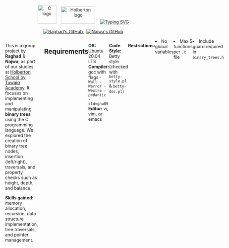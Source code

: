 <p align="center">
  <img src="https://cdn.jsdelivr.net/gh/devicons/devicon/icons/c/c-original.svg" alt="C logo" width="60" height="60"/>
  &nbsp;&nbsp;
  <img src="https://github.com/user-attachments/assets/5f8d33ce-fed8-438a-935c-a9916afef26e" alt="Holberton logo" width="110" height="55"/>
  &nbsp;&nbsp;
  <a href="https://git.io/typing-svg">
    <img src="https://readme-typing-svg.herokuapp.com?font=Fira+Code&weight=900&duration=4998&pause=987&color=2BF74E&background=197A2300&width=300&height=50&lines=Binary+Trees+project+" alt="Typing SVG" />
  </a>
</p>
<p align="center">
  <a href="https://github.com/RaghadAlbeladi1">
    <img src="https://img.shields.io/badge/GitHub-Raghad_Albeladi-181717?style=flat-square&logo=github&logoColor=white" alt="Raghad's GitHub">
  </a>
  &nbsp;
  <a href="https://github.com/NajwaAljunaidel">
    <img src="https://img.shields.io/badge/GitHub-Najwa_Aljunaidel-181717?style=flat-square&logo=github&logoColor=white" alt="Najwa's GitHub">
  </a>
</p>
<div style="display: flex; align-items: flex-start; justify-content: space-between; max-width: 900px; margin: 0 auto;">
  <div style="flex: 1; padding-right: 20px;">
    <p>
      This is a group project by <strong>Raghad</strong> & <strong>Najwa</strong>, as part of our studies at 
      <a href="https://tuwaiq.edu.sa/holberton">Holberton School by Tuwaiq Academy</a>. It focuses on implementing and manipulating <strong>binary trees</strong> using the C programming language.
      We explored the creation of binary tree nodes, insertion (left/right), traversals, and property checks
      such as height, depth, and balance.
    </p>
    <p>
      <strong>Skills gained:</strong> memory allocation, recursion, data structure implementation,
      tree traversals, and pointer management.
    </p>
  </div>
  
---
| **File**                          | **Description**                                               |
|----------------------------------|---------------------------------------------------------------|
| ![binary_trees.h](https://img.shields.io/badge/-binary_trees.h-blueviolet) | Header file defining the binary tree node struct, typedefs, and all function prototypes for tree operations like creation, insertion, traversal, deletion, and property checks. |
| ![0-binary_tree_node.c](https://img.shields.io/badge/-0--binary_tree_node.c-blue)          | Implements creation of a new binary tree node. Allocates memory, initializes node's value, parent pointer, and sets left and right children to NULL. |
| ![1-binary_tree_insert_left.c](https://img.shields.io/badge/-1--binary_tree_insert_left.c-green) | Inserts a new node as the left child of a given parent node. Handles existing left child by shifting it to be left child of the new node. |
| ![2-binary_tree_insert_right.c](https://img.shields.io/badge/-2--binary_tree_insert_right.c-yellow) | Inserts a new node as the right child of a given parent node. Manages existing right child similarly by re-linking it to the new node. |
| ![3-binary_tree_delete.c](https://img.shields.io/badge/-3--binary_tree_delete.c-red)       | Recursively deletes a whole binary tree from any node. Frees all allocated memory to avoid leaks. |
| ![4-binary_tree_is_leaf.c](https://img.shields.io/badge/-4--binary_tree_is_leaf.c-orange)  | Checks if a given node is a leaf node (i.e., has no children). Returns 1 if leaf, else 0. |
| ![5-binary_tree_is_root.c](https://img.shields.io/badge/-5--binary_tree_is_root.c-lightgrey) | Determines if a node is the root by checking if its parent is NULL. |
| ![6-binary_tree_preorder.c](https://img.shields.io/badge/-6--binary_tree_preorder.c-purple) | Performs preorder traversal of the tree (node -> left -> right) and applies a user-provided function to each node's value. |
| ![7-binary_tree_inorder.c](https://img.shields.io/badge/-7--binary_tree_inorder.c-pink)     | Performs inorder traversal (left -> node -> right) on the binary tree, calling a function on each node's value. |
| ![8-binary_tree_postorder.c](https://img.shields.io/badge/-8--binary_tree_postorder.c-cyan) | Performs postorder traversal (left -> right -> node), invoking a function on each node's value. |
| ![9-binary_tree_height.c](https://img.shields.io/badge/-9--binary_tree_height.c-lightblue)   | Calculates the height of the tree: the longest path from the node down to a leaf (number of edges). |
| ![10-binary_tree_depth.c](https://img.shields.io/badge/-10--binary_tree_depth.c-lightgreen)  | Calculates the depth of a node: the number of edges from the node up to the root. |
| ![11-binary_tree_size.c](https://img.shields.io/badge/-11--binary_tree_size.c-lightyellow)  | Computes the total number of nodes in the binary tree starting from a given node recursively. |
| ![12-binary_tree_leaves.c](https://img.shields.io/badge/-12--binary_tree_leaves.c-lightcoral) | Counts how many leaf nodes (nodes without children) exist in the tree. |
| ![13-binary_tree_nodes.c](https://img.shields.io/badge/-13--binary_tree_nodes.c-lightpink)  | Counts all nodes in the tree that have at least one child (internal nodes). |
| ![14-binary_tree_balance.c](https://img.shields.io/badge/-14--binary_tree_balance.c-lightgray) | Calculates the balance factor of a node, defined as height(left subtree) - height(right subtree). Useful for balanced tree checks. |
| ![15-binary_tree_is_full.c](https://img.shields.io/badge/-15--binary_tree_is_full.c-lightsteelblue) | Checks if the binary tree is full, meaning every node has either 0 or 2 children. Returns 1 if full, else 0. |
| ![16-binary_tree_is_perfect.c](https://img.shields.io/badge/-16--binary_tree_is_perfect.c-lightseagreen) | Determines if the tree is perfect: all internal nodes have two children and all leaves are at the same depth. |
| ![17-binary_tree_sibling.c](https://img.shields.io/badge/-17--binary_tree_sibling.c-lightsalmon) | Finds the sibling of a given node, i.e., the other child of the node's parent. Returns NULL if none. |
| ![18-binary_tree_uncle.c](https://img.shields.io/badge/-18--binary_tree_uncle.c-lightgoldenrodyellow) | Finds the uncle of a node, defined as the sibling of the node’s parent. |
| ![0-main.c](https://img.shields.io/badge/-0--main.c-lightcyan)                               | Main driver file that builds a sample binary tree using the above functions and prints it. Serves as test and demonstration code. |

---
<h2 align=>Requirements</h2>  <p><strong>OS:</strong> Ubuntu 20.04 LTS   <strong>Compiler:</strong> gcc with flags <code>-Wall -Werror -Wextra -pedantic -std=gnu89</code> <strong>Editor:</strong> vi, vim, or emacs</p>

<p><strong>Code Style:</strong> Betty style (checked with <code>betty-style.pl</code> &amp; <code>betty-doc.pl</code>)</p>

<p><strong>Restrictions:</strong></p> <li>No global variables</li> <li>Max 5 functions per <code>.c</code> file</li> <li>Include guard required in <code>binary_trees.h</code></li>
</ul>






